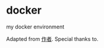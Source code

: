 # docker
my docker environment

Adapted from [作者](https://github.com/chxj1992/aliyun-docker.git). Special thanks to.